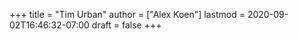 +++
title = "Tim Urban"
author = ["Alex Koen"]
lastmod = 2020-09-02T16:46:32-07:00
draft = false
+++
